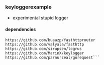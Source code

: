 ### keyloggerexample

  - experimental stupid logger


#### dependencies
```https://github.com/asticode/go-astilectron
https://github.com/buaazp/fasthttprouter
https://github.com/valyala/fasthttp
https://github.com/sirupsen/logrus
https://github.com/MarinX/keylogger
https://github.com/parnurzeal/gorequest```
